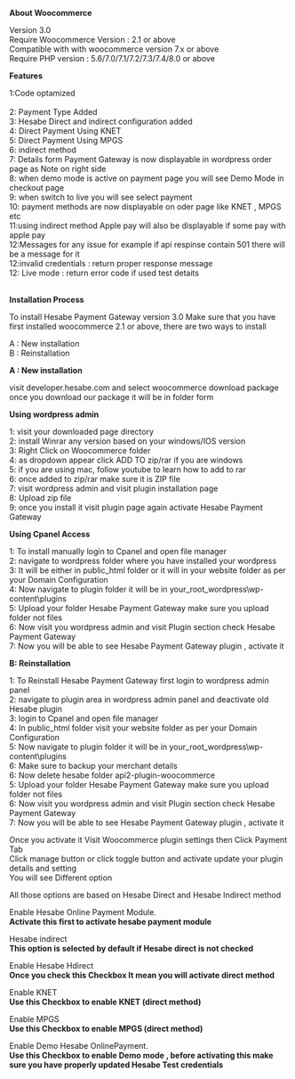 **About Woocommerce**

Version 3.0</br>
Require Woocommerce Version : 2.1 or above</br>
Compatible with with woocommerce version 7.x or above</br>
Require PHP version : 5.6/7.0/7.1/7.2/7.3/7.4/8.0 or above</br>

**Features**

1:Code optamized</br></br>
2: Payment Type Added </br>
3: Hesabe Direct and indirect configuration added</br>
4: Direct Payment Using KNET</br>
5: Direct Payment Using MPGS</br>
6: indirect method </br>
7: Details form Payment Gateway is now displayable in wordpress order page as Note on right side</br>
8: when demo mode is active on payment page you will see Demo Mode in checkout page</br>
9: when switch to live you will see select payment </br>
10: payment methods are now displayable on oder page like KNET , MPGS etc</br>
11:using indirect method Apple pay will also be displayable if some pay with apple pay</br>
12:Messages for any issue for example if api respinse contain 501 there will be a message for it</br>
12:invalid credentials : return proper response message</br>
12: Live mode : return error code if used test detaits</br></br>


**Installation Process**

To install Hesabe Payment Gateway version 3.0 Make sure that you have first installed woocommerce 2.1 or above, there are two ways to install </br>

A : New installation</br>
B : Reinstallation</br>

**A : New installation**

visit developer.hesabe.com and select woocommerce download package once you download our package it will be in folder form</br>

**Using wordpress admin**

1: visit your downloaded page directory </br>
2: install Winrar any version based on your windows/IOS version</br>
3: Right Click on Woocommerce folder </br>
4: as dropdown appear click ADD TO zip/rar if you are windows</br>
5: if you are using mac, follow youtube to learn how to add to rar</br>
6: once added to zip/rar make sure it is ZIP file</br>
7: visit wordpress admin and visit plugin installation page </br>
8: Upload zip file</br>
9: once you install it visit plugin page again activate Hesabe Payment Gateway </br>

**Using Cpanel Access**

1: To install manually login to Cpanel and open file manager</br>
2: navigate to wordpress folder where you have installed your wordpress </br>
3: It will be either in public_html folder or it will in your website folder as per your Domain Configuration</br>
4: Now navigate to plugin folder it will be in your_root_wordpress\wp-content\plugins</br>
5: Upload your folder Hesabe Payment Gateway make sure you upload folder not files </br>
6: Now visit you wordpress admin and visit Plugin section check Hesabe Payment Gateway </br>
7: Now you will be able to see Hesabe Payment Gateway plugin , activate it </br>

**B: Reinstallation**

1: To Reinstall Hesabe Payment Gateway first login to wordpress admin panel</br>
2: navigate to plugin area in wordpress admin panel and deactivate old Hesabe plugin</br>
3: login to Cpanel and open file manager</br>
4: In public_html folder visit  your website folder as per your Domain Configuration</br>
5: Now navigate to plugin folder it will be in your_root_wordpress\wp-content\plugins</br>
6: Make sure to backup your merchant details</br>
6: Now delete hesabe folder api2-plugin-woocommerce</br>
5: Upload your folder Hesabe Payment Gateway make sure you upload folder not files </br>
6: Now visit you wordpress admin and visit Plugin section check Hesabe Payment Gateway </br>
7: Now you will be able to see Hesabe Payment Gateway plugin , activate it </br>

Once you activate it Visit Woocommerce plugin settings then Click Payment Tab</br>
Click manage button or click toggle button and activate update your plugin details and setting </br>
You will see Different option </br>

All those options are based on Hesabe Direct and Hesabe Indirect method </br>

Enable Hesabe Online Payment Module. </br>
**Activate this first to activate hesabe payment module**</br>

Hesabe indirect</br>
**This option is selected by default if Hesabe direct is not checked**</br>

Enable Hesabe Hdirect</br>
**Once you check this Checkbox It mean you will activate direct method**</br>

Enable KNET</br>
**Use this Checkbox to enable KNET (direct method)**</br>

Enable MPGS</br>
**Use this Checkbox to enable MPGS (direct method)**</br>

Enable Demo Hesabe OnlinePayment.</br>
**Use this Checkbox to enable Demo mode , before activating this make sure you have properly updated Hesabe Test credentials**</br>

